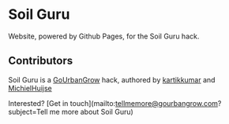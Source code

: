 Soil Guru
========

Website, powered by Github Pages, for the Soil Guru hack.

## Contributors

Soil Guru is a [GoUrbanGrow](http://gourbangrow.com) hack, authored by [kartikkumar](http://github.com/kartikkumar) and [MichielHuijse](http://github.com/MichielHuijse)

Interested? [Get in touch](mailto:tellmemore@gourbangrow.com?subject=Tell me more about Soil Guru)
